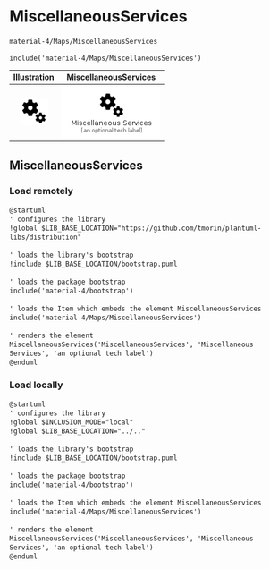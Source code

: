# MiscellaneousServices


```text
material-4/Maps/MiscellaneousServices
```

```text
include('material-4/Maps/MiscellaneousServices')
```



| Illustration | MiscellaneousServices |
| :---: | :---: |
| ![illustration for Illustration](../../material-4/Maps/MiscellaneousServices.png) | ![illustration for MiscellaneousServices](../../material-4/Maps/MiscellaneousServices.Local.png) |




## MiscellaneousServices

### Load remotely
```plantuml
@startuml
' configures the library
!global $LIB_BASE_LOCATION="https://github.com/tmorin/plantuml-libs/distribution"

' loads the library's bootstrap
!include $LIB_BASE_LOCATION/bootstrap.puml

' loads the package bootstrap
include('material-4/bootstrap')

' loads the Item which embeds the element MiscellaneousServices
include('material-4/Maps/MiscellaneousServices')

' renders the element
MiscellaneousServices('MiscellaneousServices', 'Miscellaneous Services', 'an optional tech label')
@enduml
```

### Load locally
```plantuml
@startuml
' configures the library
!global $INCLUSION_MODE="local"
!global $LIB_BASE_LOCATION="../.."

' loads the library's bootstrap
!include $LIB_BASE_LOCATION/bootstrap.puml

' loads the package bootstrap
include('material-4/bootstrap')

' loads the Item which embeds the element MiscellaneousServices
include('material-4/Maps/MiscellaneousServices')

' renders the element
MiscellaneousServices('MiscellaneousServices', 'Miscellaneous Services', 'an optional tech label')
@enduml
```

